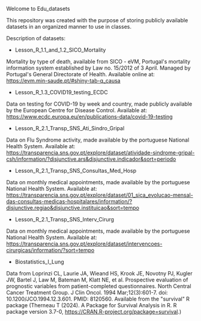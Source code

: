 Welcome to Edu_datasets

This repository was created with the purpose of storing publicly available datasets in an organized manner to use in classes.

Description of datasets:
- Lesson_R_1.1_and_1.2_SICO_Mortality

Mortality by type of death, available from SICO - eVM, Portugal's mortality information system established by Law no. 15/2012 of 3 April.
Managed by Portugal's General Directorate of Health.
Available online at: https://evm.min-saude.pt/#shiny-tab-q_causa

- Lesson_R_1.3_COVID19_testing_ECDC

Data on testing for COVID-19 by week and country, made publicly available by the European Centre for Disease Control.
Available at: https://www.ecdc.europa.eu/en/publications-data/covid-19-testing

- Lesson_R_2.1_Transp_SNS_Ati_Sindro_Gripal

Data on Flu Syndrome activity, made available by the portuguese National Health System.
Available at: https://transparencia.sns.gov.pt/explore/dataset/atividade-sindrome-gripal-csh/information/?disjunctive.ars&disjunctive.indicador&sort=periodo

- Lesson_R_2.1_Transp_SNS_Consultas_Med_Hosp

Data on monthly medical appointments, made available by the portuguese National Health System.
Available at: https://transparencia.sns.gov.pt/explore/dataset/01_sica_evolucao-mensal-das-consultas-medicas-hospitalares/information/?disjunctive.regiao&disjunctive.instituicao&sort=tempo

- Lesson_R_2.1_Transp_SNS_Interv_Cirurg

Data on monthly medical appointments, made available by the portuguese National Health System.
Available at: https://transparencia.sns.gov.pt/explore/dataset/intervencoes-cirurgicas/information/?sort=tempo

- Biostatistics_I_Lung

Data from Loprinzi CL, Laurie JA, Wieand HS, Krook JE, Novotny PJ, Kugler JW, Bartel J, Law M, Bateman M, Klatt NE, et al. Prospective evaluation of prognostic variables from patient-completed questionnaires. North Central Cancer Treatment Group. J Clin Oncol. 1994 Mar;12(3):601-7. doi: 10.1200/JCO.1994.12.3.601. PMID: 8120560.
Available from the "survival" R package (Therneau T (2024). A Package for Survival Analysis in R. R package version 3.7-0, https://CRAN.R-project.org/package=survival.)
  
